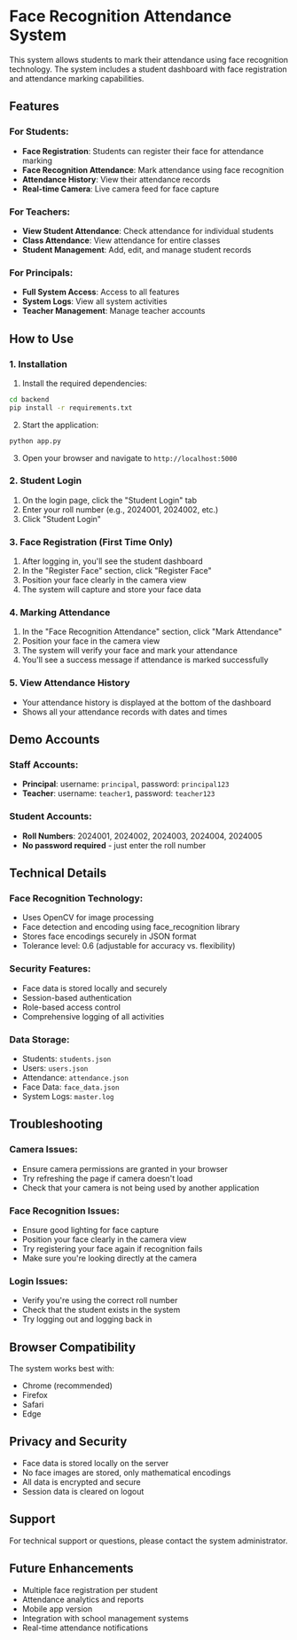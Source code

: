 # Face Recognition Attendance System

This system allows students to mark their attendance using face recognition technology. The system includes a student dashboard with face registration and attendance marking capabilities.

## Features

### For Students:
- **Face Registration**: Students can register their face for attendance marking
- **Face Recognition Attendance**: Mark attendance using face recognition
- **Attendance History**: View their attendance records
- **Real-time Camera**: Live camera feed for face capture

### For Teachers:
- **View Student Attendance**: Check attendance for individual students
- **Class Attendance**: View attendance for entire classes
- **Student Management**: Add, edit, and manage student records

### For Principals:
- **Full System Access**: Access to all features
- **System Logs**: View all system activities
- **Teacher Management**: Manage teacher accounts

## How to Use

### 1. Installation

1. Install the required dependencies:
```bash
cd backend
pip install -r requirements.txt
```

2. Start the application:
```bash
python app.py
```

3. Open your browser and navigate to `http://localhost:5000`

### 2. Student Login

1. On the login page, click the "Student Login" tab
2. Enter your roll number (e.g., 2024001, 2024002, etc.)
3. Click "Student Login"

### 3. Face Registration (First Time Only)

1. After logging in, you'll see the student dashboard
2. In the "Register Face" section, click "Register Face"
3. Position your face clearly in the camera view
4. The system will capture and store your face data

### 4. Marking Attendance

1. In the "Face Recognition Attendance" section, click "Mark Attendance"
2. Position your face in the camera view
3. The system will verify your face and mark your attendance
4. You'll see a success message if attendance is marked successfully

### 5. View Attendance History

- Your attendance history is displayed at the bottom of the dashboard
- Shows all your attendance records with dates and times

## Demo Accounts

### Staff Accounts:
- **Principal**: username: `principal`, password: `principal123`
- **Teacher**: username: `teacher1`, password: `teacher123`

### Student Accounts:
- **Roll Numbers**: 2024001, 2024002, 2024003, 2024004, 2024005
- **No password required** - just enter the roll number

## Technical Details

### Face Recognition Technology:
- Uses OpenCV for image processing
- Face detection and encoding using face_recognition library
- Stores face encodings securely in JSON format
- Tolerance level: 0.6 (adjustable for accuracy vs. flexibility)

### Security Features:
- Face data is stored locally and securely
- Session-based authentication
- Role-based access control
- Comprehensive logging of all activities

### Data Storage:
- Students: `students.json`
- Users: `users.json`
- Attendance: `attendance.json`
- Face Data: `face_data.json`
- System Logs: `master.log`

## Troubleshooting

### Camera Issues:
- Ensure camera permissions are granted in your browser
- Try refreshing the page if camera doesn't load
- Check that your camera is not being used by another application

### Face Recognition Issues:
- Ensure good lighting for face capture
- Position your face clearly in the camera view
- Try registering your face again if recognition fails
- Make sure you're looking directly at the camera

### Login Issues:
- Verify you're using the correct roll number
- Check that the student exists in the system
- Try logging out and logging back in

## Browser Compatibility

The system works best with:
- Chrome (recommended)
- Firefox
- Safari
- Edge

## Privacy and Security

- Face data is stored locally on the server
- No face images are stored, only mathematical encodings
- All data is encrypted and secure
- Session data is cleared on logout

## Support

For technical support or questions, please contact the system administrator.

## Future Enhancements

- Multiple face registration per student
- Attendance analytics and reports
- Mobile app version
- Integration with school management systems
- Real-time attendance notifications 
